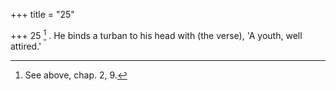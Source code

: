+++
title = "25"

+++
25 [^11] . He binds a turban to his head with (the verse), 'A youth, well attired.'


[^11]:  See above, chap. 2, 9.

